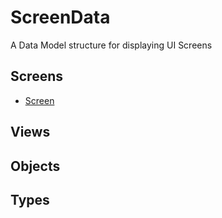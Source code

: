 # ScreenData
A Data Model structure for displaying UI Screens

## Screens

- [Screen](/Screens/screen.md)

## Views

## Objects

## Types
